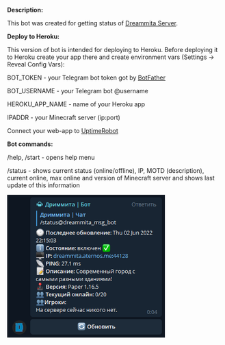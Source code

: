 

<b>Description:</b>

This bot was created for getting status of <a href="https://t.me/dreammita">Dreammita Server</a>.

<b>Deploy to Heroku:</b>

This version of bot is intended for deploying to Heroku.
Before deploying it to Heroku create your app there and create environment vars (Settings -> Reveal Config Vars): 

BOT_TOKEN - your Telegram bot token got by <a href="https://t.me/BotFather">BotFather</a>

BOT_USERNAME - your Telegram bot @username

HEROKU_APP_NAME - name of your Heroku app

IPADDR - your Minecraft server (ip:port)

Connect your web-app to <a href="https://uptimerobot.com/">UptimeRobot</a>

<b>Bot commands:</b>

/help, /start - opens help menu

/status - shows current status (online/offline), IP, MOTD (description), current online, max online and version of Minecraft server and shows last update of this information

![Image Alt](https://github.com/Sn3ppi/dreammita-status-bot/raw/main/server_info.png)
